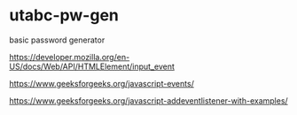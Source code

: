# utabc-pw-gen
basic password generator







https://developer.mozilla.org/en-US/docs/Web/API/HTMLElement/input_event

https://www.geeksforgeeks.org/javascript-events/

https://www.geeksforgeeks.org/javascript-addeventlistener-with-examples/